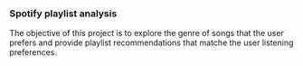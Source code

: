 ### Spotify playlist analysis

The objective of this project is to explore the genre of songs that the user prefers and provide playlist recommendations that matche the user listening preferences.